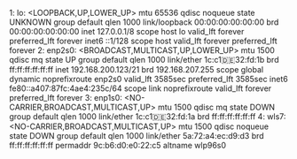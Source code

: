 1: lo: <LOOPBACK,UP,LOWER_UP> mtu 65536 qdisc noqueue state UNKNOWN group default qlen 1000
    link/loopback 00:00:00:00:00:00 brd 00:00:00:00:00:00
    inet 127.0.0.1/8 scope host lo
       valid_lft forever preferred_lft forever
    inet6 ::1/128 scope host 
       valid_lft forever preferred_lft forever
2: enp2s0: <BROADCAST,MULTICAST,UP,LOWER_UP> mtu 1500 qdisc mq state UP group default qlen 1000
    link/ether 1c:c1:de:32:fd:1b brd ff:ff:ff:ff:ff:ff
    inet 192.168.200.123/21 brd 192.168.207.255 scope global dynamic noprefixroute enp2s0
       valid_lft 3585sec preferred_lft 3585sec
    inet6 fe80::a407:87fc:4ae4:235c/64 scope link noprefixroute 
       valid_lft forever preferred_lft forever
3: enp1s0: <NO-CARRIER,BROADCAST,MULTICAST,UP> mtu 1500 qdisc mq state DOWN group default qlen 1000
    link/ether 1c:c1:de:32:fd:1a brd ff:ff:ff:ff:ff:ff
4: wls7: <NO-CARRIER,BROADCAST,MULTICAST,UP> mtu 1500 qdisc noqueue state DOWN group default qlen 1000
    link/ether 5a:72:a4:ec:d9:d3 brd ff:ff:ff:ff:ff:ff permaddr 9c:b6:d0:e0:22:c5
    altname wlp96s0
